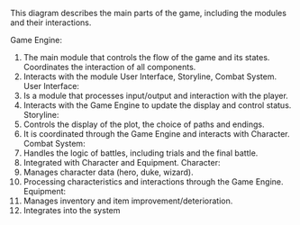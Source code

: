 This diagram describes the main parts of the game, including the modules and their interactions.

Game Engine:
1) The main module that controls the flow of the game and its states. Coordinates the interaction of all components.
2) Interacts with the module User Interface, Storyline, Combat System.
User Interface:
1) Is a module that processes input/output and interaction with the player.
2) Interacts with the Game Engine to update the display and control status.
Storyline:
1) Controls the display of the plot, the choice of paths and endings.
2) It is coordinated through the Game Engine and interacts with Character.
Combat System:
1) Handles the logic of battles, including trials and the final battle.
2) Integrated with Character and Equipment.
Character:
1) Manages character data (hero, duke, wizard).
2) Processing characteristics and interactions through the Game Engine.
Equipment:
1) Manages inventory and item improvement/deterioration.
2) Integrates into the system
